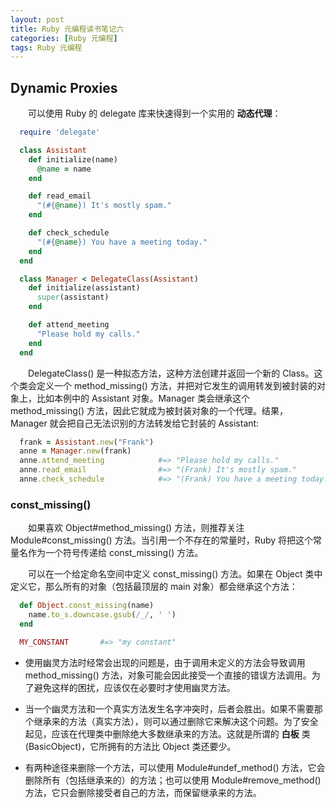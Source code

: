 ```yaml
---
layout: post
title: Ruby 元编程读书笔记六
categories: [Ruby 元编程]
tags: Ruby 元编程
---
```


## Dynamic Proxies

&emsp;&emsp;可以使用 Ruby 的 delegate 库来快速得到一个实用的 **动态代理**：
```ruby
  require 'delegate'

  class Assistant
    def initialize(name)
      @name = name
    end

    def read_email
      "(#{@name}) It's mostly spam."
    end

    def check_schedule
      "(#{@name}) You have a meeting today."
    end
  end

  class Manager < DelegateClass(Assistant)
    def initialize(assistant)
      super(assistant)
    end

    def attend_meeting
      "Please hold my calls."
    end
  end
```
&emsp;&emsp;DelegateClass() 是一种拟态方法，这种方法创建并返回一个新的 Class。这个类会定义一个 method_missing() 方法，并把对它发生的调用转发到被封装的对象上，比如本例中的 Assistant 对象。Manager 类会继承这个 method_missing() 方法，因此它就成为被封装对象的一个代理。结果， Manager 就会把自己无法识别的方法转发给它封装的 Assistant:
```ruby
  frank = Assistant.new("Frank")
  anne = Manager.new(frank)
  anne.attend_meeting            #=> "Please hold my calls."
  anne.read_email                #=> "(Frank) It's mostly spam."
  anne.check_schedule            #=> "(Frank) You have a meeting today."
```

### const_missing()
&emsp;&emsp;如果喜欢 Object#method_missing() 方法，则推荐关注 Module#const_missing() 方法。当引用一个不存在的常量时，Ruby 将把这个常量名作为一个符号传递给 const_missing() 方法。

&emsp;&emsp;可以在一个给定命名空间中定义 const_missing() 方法。如果在 Object 类中定义它，那么所有的对象（包括最顶层的 main 对象）都会继承这个方法：
```ruby
  def Object.const_missing(name)
    name.to_s.downcase.gsub(/_/, ' ')
  end

  MY_CONSTANT       #=> "my constant"
```

* 使用幽灵方法时经常会出现的问题是，由于调用未定义的方法会导致调用 method_missing() 方法，对象可能会因此接受一个直接的错误方法调用。为了避免这样的困扰，应该仅在必要时才使用幽灵方法。

* 当一个幽灵方法和一个真实方法发生名字冲突时，后者会胜出。如果不需要那个继承来的方法（真实方法），则可以通过删除它来解决这个问题。为了安全起见，应该在代理类中删除绝大多数继承来的方法。这就是所谓的 **白板** 类(BasicObject)，它所拥有的方法比 Object 类还要少。

* 有两种途径来删除一个方法，可以使用 Module#undef_method() 方法，它会删除所有（包括继承来的）的方法；也可以使用 Module#remove_method() 方法，它只会删除接受者自己的方法，而保留继承来的方法。

